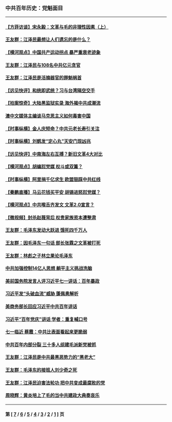 ### 中共百年历史：党魁面目
---
#### [【方菲访谈】宋永毅：文革与毛的非理性因素（上）](../../pages/nf1176107/n13469956.md?01170430) 
#### [王友群：江泽民最想让人们遗忘的是什么？](../../pages/nf1176107/n13408949.md?01170430) 
#### [【横河观点】中国共产运动拐点 暴严重衰老迹象](../../pages/nf1176107/n13388333.md?01170430) 
#### [王友群：江泽民与108名中共亿元贪官](../../pages/nf1176107/n13352358.md?01170430) 
#### [王友群：江泽民是活摘器官的罪魁祸首](../../pages/nf1176107/n13336903.md?01170430) 
#### [【远见快评】和统即武统？习与台湾隔空交手](../../pages/nf1176107/n13297739.md?01170430) 
#### [【拍案惊奇】大陆黑监狱实录 海外揭中共成潮流](../../pages/nf1176107/n13288853.md?01170430) 
#### [澳中文媒体主编谈马克思主义如何毒害中国](../../pages/nf1176107/n13257387.md?01170430) 
#### [【时事纵横】金人庆短命？中共元老长寿引关注](../../pages/nf1176107/n13217934.md?01170430) 
#### [【时事纵横】刘鹤发“定心丸”天安门现凶兆](../../pages/nf1176107/n13215416.md?01170430) 
#### [【远见快评】中南海左右互搏？新旧文革4大对比](../../pages/nf1176107/n13214745.md?01170430) 
#### [【横河观点】胡编怼党媒 权斗或双簧？](../../pages/nf1176107/n13210864.md?01170430) 
#### [【时事纵横】阿里捐千亿求生 欧盟狠踩中共红线](../../pages/nf1176107/n13206431.md?01170430) 
#### [【秦鹏直播】马云花钱买平安 胡锡进怒怼党媒？](../../pages/nf1176107/n13206392.md?01170430) 
#### [【横河观点】中共喉舌齐发文 文革2.0宣言？](../../pages/nf1176107/n13201248.md?01170430) 
#### [【微视频】封杀赵薇背后 权贵家族资本遭整肃](../../pages/nf1176107/n13197798.md?01170430) 
#### [王友群：毛泽东发动大跃进 饿死四千万人](../../pages/nf1176107/n13177158.md?01170430) 
#### [王友群：因毛泽东一句话 部长张霖之文革被打死](../../pages/nf1176107/n13161711.md?01170430) 
#### [王友群：林彪之子林立果论毛泽东](../../pages/nf1176107/n13128622.md?01170430) 
#### [中共加强控制14亿人思想 躺平主义挑战洗脑](../../pages/nf1176107/n13094299.md?01170430) 
#### [美前国务院发言人评习近平七一讲话：百年暴政](../../pages/nf1176107/n13066986.md?01170430) 
#### [习近平发“头破血流”威胁 蓬佩奥解析](../../pages/nf1176107/n13063604.md?01170430) 
#### [美商务部长回应习近平中共百年讲话](../../pages/nf1176107/n13062903.md?01170430) 
#### [习近平“百年党庆”讲话 学者：重复喊口号](../../pages/nf1176107/n13061411.md?01170430) 
#### [七一临近 蔡霞：中共比表面看起来更脆弱](../../pages/nf1176107/n13056418.md?01170430) 
#### [中共百年内部分裂 三十多人组建毛派新党被抓](../../pages/nf1176107/n13044023.md?01170430) 
#### [王友群：江泽民是中共最黑恶势力的“黑老大”](../../pages/nf1176107/n13022180.md?01170430) 
#### [王友群：毛泽东的接班人刘少奇之死](../../pages/nf1176107/n12991772.md?01170430) 
#### [王友群：江泽民迫害法轮功 把中共变成最腐败的党](../../pages/nf1176107/n12947347.md?01170430) 
#### [周晓辉：黄炎培上了毛的当中共建政大典奏哀乐](../../pages/nf1176107/n12942780.md?01170430) 

---
#### 第 [ [7](./7.md?01170430) / [6](./6.md?01170430) / [5](./5.md?01170430) / [4](./4.md?01170430) / [3](./3.md?01170430) / [2](./2.md?01170430) / [1](./1.md?01170430) ] 页
